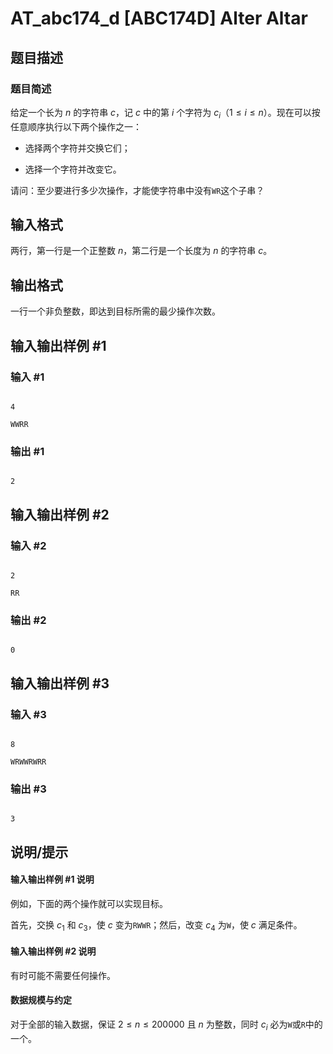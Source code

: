 # AT_abc174_d [ABC174D] Alter Altar

## 题目描述

### 题目简述

给定一个长为 $n$ 的字符串 $c$，记 $c$ 中的第 $i$ 个字符为 $c_i$（$1 \le i \le n$）。现在可以按任意顺序执行以下两个操作之一：

- 选择两个字符并交换它们；
- 选择一个字符并改变它。

请问：至少要进行多少次操作，才能使字符串中没有`WR`这个子串？

## 输入格式

两行，第一行是一个正整数 $n$，第二行是一个长度为 $n$ 的字符串 $c$。

## 输出格式

一行一个非负整数，即达到目标所需的最少操作次数。

## 输入输出样例 #1

### 输入 #1

```
4
WWRR
```

### 输出 #1

```
2
```

## 输入输出样例 #2

### 输入 #2

```
2
RR
```

### 输出 #2

```
0
```

## 输入输出样例 #3

### 输入 #3

```
8
WRWWRWRR
```

### 输出 #3

```
3
```

## 说明/提示

#### 输入输出样例 #1 说明
例如，下面的两个操作就可以实现目标。

首先，交换 $c_1$ 和 $c_3$，使 $c$ 变为`RWWR`；然后，改变 $c_4$ 为`W`，使 $c$ 满足条件。

#### 输入输出样例 #2 说明
有时可能不需要任何操作。

#### 数据规模与约定
对于全部的输入数据，保证 $2 \le n \le 200000$ 且 $n$ 为整数，同时 $c_i$ 必为`W`或`R`中的一个。